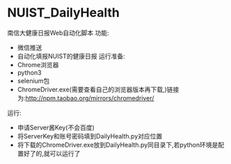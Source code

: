 # NUIST_DailyHealth
南信大健康日报Web自动化脚本
功能:
- 微信推送
- 自动化填报NUIST的健康日报
运行准备:
- Chrome浏览器
- python3
- selenium包
- ChromeDriver.exe(需要查看自己的浏览器版本再下载,)链接为:http://npm.taobao.org/mirrors/chromedriver/

运行:
- 申请Server酱Key(不会百度)
- 将ServerKey和账号密码填到DailyHealth.py对应位置
- 将下载的ChromeDriver.exe放到DailyHealth.py同目录下,若python环境是配置好了的,就可以运行了
